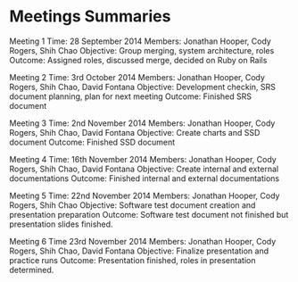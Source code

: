 # Meetings Summaries

Meeting 1
Time: 28 September 2014
Members: Jonathan Hooper, Cody Rogers, Shih Chao
Objective: Group merging, system architecture, roles
Outcome: Assigned roles, discussed merge, decided on Ruby on Rails

Meeting 2
Time: 3rd October 2014
Members: Jonathan Hooper, Cody Rogers, Shih Chao, David Fontana
Objective: Development checkin, SRS document planning, plan for next meeting
Outcome: Finished SRS document

Meeting 3
Time: 2nd November 2014
Members: Jonathan Hooper, Cody Rogers, Shih Chao, David Fontana
Objective: Create charts and SSD document
Outcome: Finished SSD document

Meeting 4
Time: 16th November 2014
Members: Jonathan Hooper, Cody Rogers, Shih Chao, David Fontana
Objective: Create internal and external documentations
Outcome: Finished internal and external documentations

Meeting 5
Time: 22nd November 2014
Members: Jonathan Hooper, Cody Rogers, Shih Chao
Objective: Software test document creation and presentation preparation
Outcome: Software test document not finished but presentation slides finished.

Meeting 6
Time 23rd November 2014
Members: Jonathan Hooper, Cody Rogers, Shih Chao, David Fontana
Objective: Finalize presentation and practice runs
Outcome: Presentation finished, roles in presentation determined.

